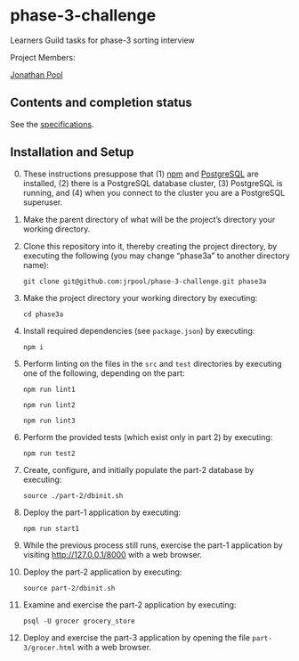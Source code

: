 # phase-3-challenge
Learners Guild tasks for phase-3 sorting interview

Project Members:

[Jonathan Pool](https://github.com/jrpool)

## Contents and completion status

See the [specifications](specifications.md).

## Installation and Setup

0. These instructions presuppose that (1) [npm][npm] and [PostgreSQL][postgresql] are installed, (2) there is a PostgreSQL database cluster, (3) PostgreSQL is running, and (4) when you connect to the cluster you are a PostgreSQL superuser.

1. Make the parent directory of what will be the project’s directory your working directory.

2. Clone this repository into it, thereby creating the project directory, by executing the following (you may change “phase3a” to another directory name):

    `git clone git@github.com:jrpool/phase-3-challenge.git phase3a`

2. Make the project directory your working directory by executing:

    `cd phase3a`

3. Install required dependencies (see `package.json`) by executing:

    `npm i`

4. Perform linting on the files in the `src` and `test` directories by
executing one of the following, depending on the part:

    `npm run lint1`

    `npm run lint2`

    `npm run lint3`

5. Perform the provided tests (which exist only in part 2) by executing:

    `npm run test2`

6. Create, configure, and initially populate the part-2 database by executing:

    `source ./part-2/dbinit.sh`

7. Deploy the part-1 application by executing:

    `npm run start1`

8. While the previous process still runs, exercise the part-1 application by visiting http://127.0.0.1/8000 with a web browser.

9. Deploy the part-2 application by executing:

    `source part-2/dbinit.sh`

10. Examine and exercise the part-2 application by executing:

    `psql -U grocer grocery_store`

11. Deploy and exercise the part-3 application by opening the file `part-3/grocer.html` with a web browser.

[chai]: https://chaijs.com/
[mocha]: https://mochajs.org/
[npm]: https://www.npmjs.com/
[postgresql]: https://www.postgresql.org
